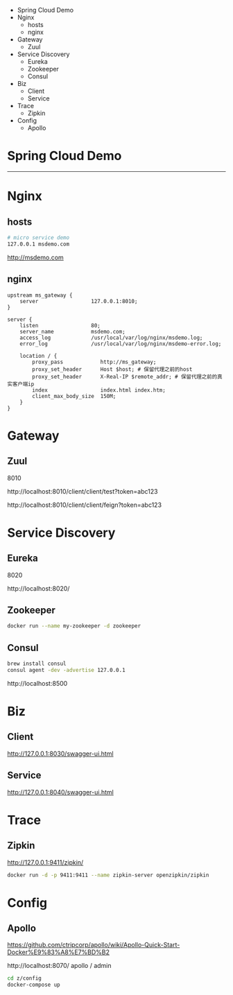 <!-- TOC -->

- Spring Cloud Demo
- Nginx
    - hosts
    - nginx
- Gateway
    - Zuul
- Service Discovery
    - Eureka
    - Zookeeper
    - Consul
- Biz
    - Client
    - Service
- Trace
    - Zipkin
- Config
    - Apollo

<!-- /TOC -->

# Spring Cloud Demo

---

# Nginx 

## hosts

```bash
# micro service demo
127.0.0.1 msdemo.com
```

http://msdemo.com

## nginx

```nginx
upstream ms_gateway {
	server                 127.0.0.1:8010;
}

server {
	listen                 80;
	server_name            msdemo.com;
	access_log             /usr/local/var/log/nginx/msdemo.log;
	error_log              /usr/local/var/log/nginx/msdemo-error.log;

	location / {
		proxy_pass            http://ms_gateway;
		proxy_set_header      Host $host; # 保留代理之前的host
		proxy_set_header      X-Real-IP $remote_addr; # 保留代理之前的真实客户端ip
		index                 index.html index.htm;
		client_max_body_size  150M;
	}
}
```

# Gateway

## Zuul

8010

http://localhost:8010/client/client/test?token=abc123

http://localhost:8010/client/client/feign?token=abc123

# Service Discovery

## Eureka

8020

http://localhost:8020/

## Zookeeper

```bash
docker run --name my-zookeeper -d zookeeper
```

## Consul

```bash
brew install consul
consul agent -dev -advertise 127.0.0.1
```

http://localhost:8500

# Biz


## Client

http://127.0.0.1:8030/swagger-ui.html


## Service

http://127.0.0.1:8040/swagger-ui.html

# Trace

## Zipkin

http://127.0.0.1:9411/zipkin/

```bash
docker run -d -p 9411:9411 --name zipkin-server openzipkin/zipkin 
```

# Config

## Apollo

https://github.com/ctripcorp/apollo/wiki/Apollo-Quick-Start-Docker%E9%83%A8%E7%BD%B2


http://localhost:8070/
apollo / admin

```bash
cd z/config
docker-compose up
```